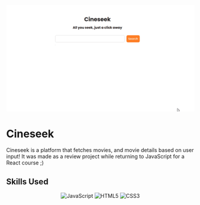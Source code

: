 <img src="https://github.com/riley-ad-clark/image-collection/blob/main/cineseek-gif.gif">

# Cineseek
Cineseek is a platform that fetches movies, and movie details based on user input! It was made as a review project while returning to JavaScript for a React course ;)

## Skills Used
<p align="center">
    <img src="https://img.shields.io/badge/javascript-%23323330.svg?style=for-the-badge&logo=javascript&logoColor=%23F7DF1E" alt="JavaScript">
    <img src="https://img.shields.io/badge/html5-%23E34F26.svg?style=for-the-badge&logo=html5&logoColor=white" alt="HTML5">
    <img src="https://img.shields.io/badge/css3-%231572B6.svg?style=for-the-badge&logo=css3&logoColor=white" alt="CSS3">
</p>
